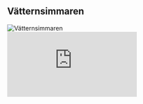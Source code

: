 
## Vätternsimmaren

<img src="./poster.jpg" alt="Vätternsimmaren" title="Vätternsimmaren" id="poster" class="center" />

<div class="video-container">
<iframe class="video" src="https://www.youtube.com/embed/3VL5xEA_iPA" title="Vätternsimmaren" frameborder="0" allow="accelerometer; autoplay; clipboard-write; encrypted-media; gyroscope; picture-in-picture" allowfullscreen></iframe>
</div>
